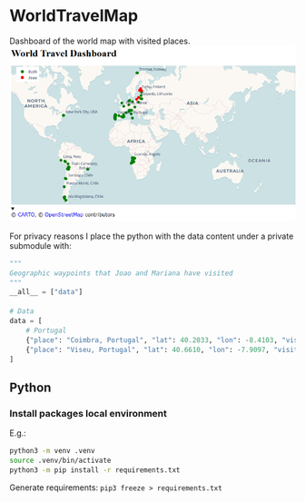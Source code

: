 # WorldTravelMap

Dashboard of the world map with visited places.
![map_preview.png](map_preview.png)


For privacy reasons I place the python with the data content under a private submodule with:

```python
"""
Geographic waypoints that Joao and Mariana have visited
"""
__all__ = ["data"]

# Data
data = [
    # Portugal
    {"place": "Coimbra, Portugal", "lat": 40.2033, "lon": -8.4103, "visited_by": "both"},
    {"place": "Viseu, Portugal", "lat": 40.6610, "lon": -7.9097, "visited_by": "both"},
]
```
## Python

### Install packages local environment

E.g.:
```bash
python3 -m venv .venv
source .venv/bin/activate
python3 -m pip install -r requirements.txt
```

Generate requirements:
```pip3 freeze > requirements.txt ```

